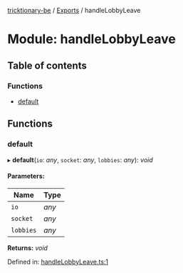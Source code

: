 [tricktionary-be](../README.md) / [Exports](../modules.md) / handleLobbyLeave

# Module: handleLobbyLeave

## Table of contents

### Functions

- [default](handlelobbyleave.md#default)

## Functions

### default

▸ **default**(`io`: *any*, `socket`: *any*, `lobbies`: *any*): *void*

#### Parameters:

Name | Type |
------ | ------ |
`io` | *any* |
`socket` | *any* |
`lobbies` | *any* |

**Returns:** *void*

Defined in: [handleLobbyLeave.ts:1](https://github.com/story-squad/tricktionary-be/blob/7cc47ef/src/sockets/handleLobbyLeave.ts#L1)
